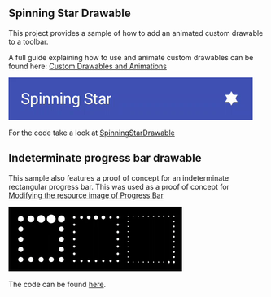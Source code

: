 ## Spinning Star Drawable

This project provides a sample of how to add an animated custom drawable to a toolbar.

A full guide explaining how to use and animate custom drawables can be found here: [Custom Drawables and Animations](http://bleeding182.blogspot.co.at/2016/01/custom-drawables-and-animations.html)

![Anticipate Overshoot](anticipateOvershoot.gif)

For the code take a look at [SpinningStarDrawable](/SpinningStar/app/src/main/java/at/bleeding182/samples/spinningstar/SpinningStarDrawable.java)

## Indeterminate progress bar drawable

This sample also features a proof of concept for an indeterminate rectangular progress bar. This was used as a proof of concept for [Modifying the resource image of Progress Bar](http://stackoverflow.com/questions/34536075/modifying-the-resource-image-of-progress-bar)

![Progress drawables](indeterminateProgressBars.gif)

The code can be found [here]([SpinningStarDrawable](/SpinningStar/app/src/main/java/at/bleeding182/samples/spinningstar/RectProgressDrawable.java)).